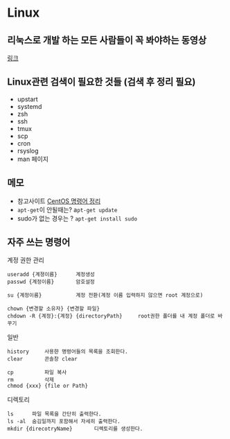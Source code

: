 # Linux

## 리눅스로 개발 하는 모든 사람들이 꼭 봐야하는 동영상
[링크](http://luckyyowu.tistory.com/320)  

## Linux관련 검색이 필요한 것들 (검색 후 정리 필요)
- upstart
- systemd
- zsh
- ssh
- tmux
- scp
- cron
- rsyslog
- man 페이지

## 메모
- 참고사이트 [CentOS 명령어 정리](https://luna1x.wordpress.com/2013/10/06/centos--%EB%AA%85%EB%A0%B9%EC%96%B4-%EC%A0%95%EB%A6%AC/)  
- `apt-get`이 안될때는? a`pt-get update`  
- sudo가 없는 경우는 ? `apt-get install sudo`  


## 자주 쓰는 명령어
계정 권한 관리
```
useradd {계졍이름}      계정생성  
passwd {계정이름}       암호설정

su {계정이름}           계정 전환(계정 이름 입력하지 않으면 root 계정으로)

chown {변경할 소유자} {변경할 파일}
chdown -R {계정}:{계정} {directoryPath}     root권한 폴더를 내 계정 폴더로 바꾸기

```
  
일반
```
history     사용햔 명령어들의 목록을 조회한다.
clear       콘솔창 clear

cp          파일 복사
rm          삭제
chmod {xxx} {file or Path}
```

디렉토리
```
ls      파일 목록을 간단히 출력한다.
ls -al  숨김일까지 포함해서 자세히 출력한다.
mkdir {direcotryName}       디렉토리를 생성한다.
```



